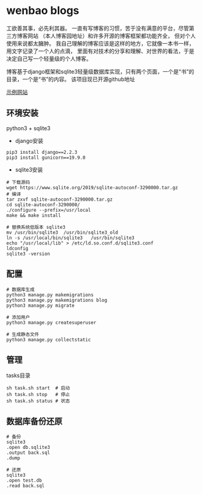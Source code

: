# wenbao blogs

工欲善其事，必先利其器。 一直有写博客的习惯，苦于没有满意的平台，尽管第三方博客网站 （本人博客园地址）和许多开源的博客框架都功能齐全， 但对个人使用来说都太臃肿。 我自己理解的博客应该是这样的地方，它就像一本书一样，用文字记录了一个人的点滴， 里面有对技术的分享和理解、对世界的看法，于是决定自己写一个轻量级的个人博客。

博客基于django框架和sqlite3轻量级数据库实现，只有两个页面，一个是“书”的目录，一个是“书”的内容。 该项目现已开源github地址 

[示例网站](http://www.oabnew.com/myblog)

## 环境安装

python3 + sqlite3

* django安装

```shell
pip3 install django==2.2.3
pip3 install gunicorn==19.9.0
```

* sqlite3安装

```shell
# 下载源码
wget https://www.sqlite.org/2019/sqlite-autoconf-3290000.tar.gz
# 编译
tar zxvf sqlite-autoconf-3290000.tar.gz 
cd sqlite-autoconf-3290000/
./configure --prefix=/usr/local
make && make install

# 替换系统低版本 sqlite3
mv /usr/bin/sqlite3  /usr/bin/sqlite3_old
ln -s /usr/local/bin/sqlite3   /usr/bin/sqlite3
echo "/usr/local/lib" > /etc/ld.so.conf.d/sqlite3.conf
ldconfig
sqlite3 -version
```

## 配置

```shell
# 数据库生成
python3 manage.py makemigrations
python3 manage.py makemigrations blog
python3 manage.py migrate

# 添加用户
python3 manage.py createsuperuser

# 生成静态文件
python3 manage.py collectstatic
```

## 管理

tasks目录

```shell
sh task.sh start  # 启动
sh task.sh stop   # 停止
sh task.sh status # 状态
```

## 数据库备份还原

```shell
# 备份
sqlite3
.open db.sqlite3
.output back.sql
.dump

# 还原
sqlite3
.open test.db
.read back.sql
```
